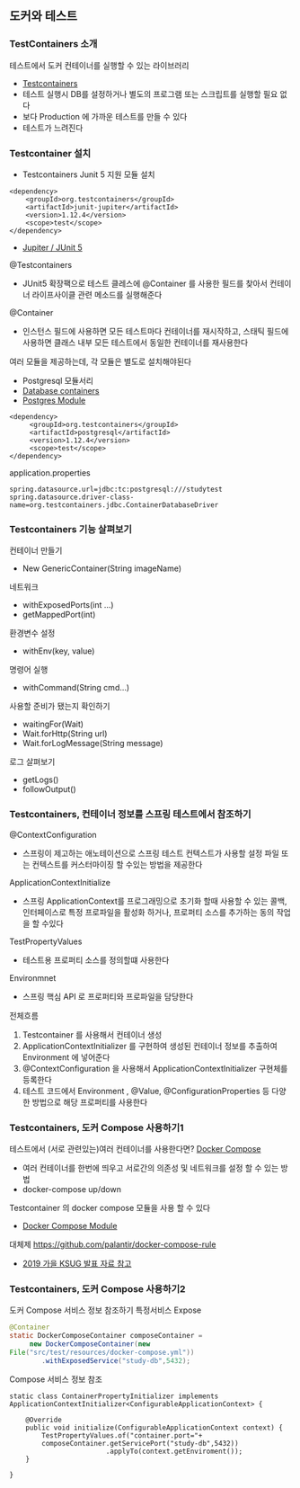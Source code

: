 ## 도커와 테스트
### TestContainers 소개
테스트에서 도커 컨테이너를 실행할 수 있는 라이브러리
- [Testcontainers](https://www.testcontainers.org/)
- 테스트 실행시 DB를 설정하거나 별도의 프로그램 또는 스크립트를 실행할 필요 없다
- 보다 Production 에 가까운 테스트를 만들 수 있다
- 테스트가 느려진다

### Testcontainer 설치
- Testcontainers Junit 5 지원 모듈 설치
~~~
<dependency> 
    <groupId>org.testcontainers</groupId> 
    <artifactId>junit-jupiter</artifactId> 
    <version>1.12.4</version> 
    <scope>test</scope>
</dependency>
~~~
- [Jupiter / JUnit 5](https://www.testcontainers.org/test_framework_integration/junit_5/)

@Testcontainers
- JUnit5 확장팩으로 테스트 클레스에 @Container 를 사용한 필드를 찾아서 컨테이너 라이프사이클 관련 메소드를 실행해준다

@Container
- 인스턴스 필드에 사용하면 모든 테스트마다 컨테이너를 재시작하고, 스태틱 필드에 사용하면 클래스 내부 모든 테스트에서 동일한 컨테이너를 재사용한다

여러 모듈을 제공하는데, 각 모듈은 별도로 설치해야된다
- Postgresql 모듈서리
- [Database containers](https://www.testcontainers.org/modules/databases/)
- [Postgres Module](https://www.testcontainers.org/modules/databases/postgres/)
~~~
<dependency> 
     <groupId>org.testcontainers</groupId> 
     <artifactId>postgresql</artifactId>
     <version>1.12.4</version>
     <scope>test</scope>
</dependency>
~~~

application.properties
~~~
spring.datasource.url=jdbc:tc:postgresql:///studytest 
spring.datasource.driver-class-name=org.testcontainers.jdbc.ContainerDatabaseDriver
~~~

### Testcontainers 기능 살펴보기
컨테이너 만들기
- New GenericContainer(String imageName)

네트워크
- withExposedPorts(int ...)
- getMappedPort(int)

환경변수 설정
- withEnv(key, value)

명령어 실행
- withCommand(String cmd...)

사용할 준비가 됐는지 확인하기
- waitingFor(Wait)
- Wait.forHttp(String url)
- Wait.forLogMessage(String message)

로그 살펴보기
- getLogs()
- followOutput()

### Testcontainers, 컨테이너 정보를 스프링 테스트에서 참조하기
@ContextConfiguration
- 스프링이 제고하는 애노테이션으로 스프링 테스트 컨텍스트가 사용할 설정 파일 또는 컨텍스트를 커스터마이징 할 수있는 방법을 제공한다

ApplicationContextInitialize
- 스프링 ApplicationContext를 프로그래밍으로 초기화 할때 사용할 수 있는 콜백, 인터페이스로 특정 프로파일을 활성화 하거나,
프로퍼티 소스를 추가하는 동의 작업을 할 수있다

TestPropertyValues
- 테스트용 프로퍼티 소스를 정의할떄 사용한다

Environmnet
- 스프링 핵심 API 로 프로퍼티와 프로파일을 담당한다

전체흐름
1. Testcontainer 를 사용해서 컨테이너 생성
2. ApplicationContextInitializer 를 구현하여 생성된 컨테이너 정보를 추출하여 Environment 에 넣어준다
3. @ContextConfiguration 을 사용해서 ApplicationContextInitializer 구현체를 등록한다
4. 테스트 코드에서 Environment , @Value, @ConfigurationProperties 등 다양한 방법으로 해당 프로퍼티를 사용한다

### Testcontainers, 도커 Compose 사용하기1
테스트에서 (서로 관련있는)여러 컨테이너를 사용한다면?
[Docker Compose](​https://docs.docker.com/compose/)
- 여러 컨테이너를 한번에 띄우고 서로간의 의존성 및 네트워크를 설정 할 수 있는 방법
- docker-compose up/down

Testcontainer 의 docker compose 모듈을 사용 할 수 있다
- [Docker Compose Module](https://www.testcontainers.org/modules/docker_compose/)

대체제 ​https://github.com/palantir/docker-compose-rule
- [2019 가을 KSUG 발표 자료 참고](https://bit.ly/2q8S3Qo)

### Testcontainers, 도커 Compose 사용하기2
도커 Compose 서비스 정보 참조하기
특정서비스 Expose
~~~java
@Container
static DockerComposeContainer composeContainer = 
     new DockerComposeContainer(new
File("src/test/resources/docker-compose.yml"))
        .withExposedService("study-db",5432);
~~~

Compose 서비스 정보 참조
~~~
static class ContainerPropertyInitializer implements
ApplicationContextInitializer<ConfigurableApplicationContext> {
    
    @Override
    public void initialize(ConfigurableApplicationContext context) {
        TestPropertyValues.of("container.port="+ 
        composeContainer.getServicePort("study-db",5432))
                        .applyTo(context.getEnviroment());
    }

}
~~~
